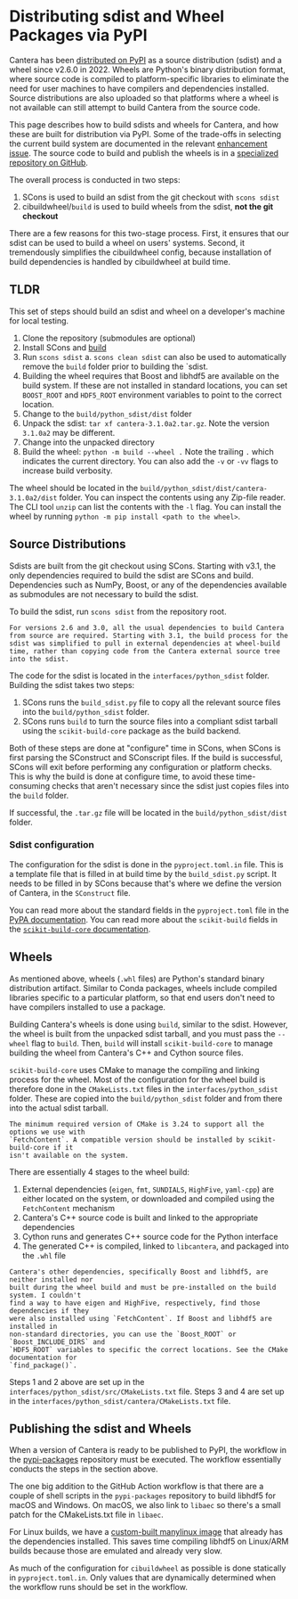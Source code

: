 # Distributing sdist and Wheel Packages via PyPI

Cantera has been [distributed on PyPI](https://pypi.org/project/Cantera/) as a source
distribution (sdist) and a wheel since v2.6.0 in 2022. Wheels are Python's binary
distribution format, where source code is compiled to platform-specific libraries to
eliminate the need for user machines to have compilers and dependencies installed.
Source distributions are also uploaded so that platforms where a wheel is not available
can still attempt to build Cantera from the source code.

This page describes how to build sdists and wheels for Cantera, and how these are built
for distribution via PyPI. Some of the trade-offs in selecting the current build system
are documented in the relevant [enhancement
issue](https://github.com/Cantera/enhancements/issues/205). The source code to build and
publish the wheels is in a [specialized repository on
GitHub](https://github.com/Cantera/pypi-packages).

The overall process is conducted in two steps:

1. SCons is used to build an sdist from the git checkout with `scons sdist`
2. cibuildwheel/`build` is used to build wheels from the sdist, **not the git checkout**

There are a few reasons for this two-stage process. First, it ensures that our sdist can
be used to build a wheel on users' systems. Second, it tremendously simplifies the
cibuildwheel config, because installation of build dependencies is handled by
cibuildwheel at build time.

## TLDR

This set of steps should build an sdist and wheel on a developer's machine for local
testing.

1. Clone the repository (submodules are optional)
1. Install SCons and [build](https://pypi.org/project/build/)
1. Run `scons sdist`
   a. `scons clean sdist` can also be used to automatically remove the
   `build` folder prior to building the `sdist.
1. Building the wheel requires that Boost and libhdf5 are available on the build system.
   If these are not installed in standard locations, you can set `BOOST_ROOT` and
   `HDF5_ROOT` environment variables to point to the correct location.
1. Change to the `build/python_sdist/dist` folder
1. Unpack the sdist: `tar xf cantera-3.1.0a2.tar.gz`. Note the version `3.1.0a2` may be
   different.
1. Change into the unpacked directory
1. Build the wheel: `python -m build --wheel .` Note the trailing `.` which indicates
   the current directory. You can also add the `-v` or `-vv` flags to increase build
   verbosity.

The wheel should be located in the `build/python_sdist/dist/cantera-3.1.0a2/dist`
folder. You can inspect the contents using any Zip-file reader. The CLI tool `unzip` can
list the contents with the `-l` flag. You can install the wheel by running `python -m
pip install <path to the wheel>`.

## Source Distributions

Sdists are built from the git checkout using SCons. Starting with v3.1, the only
dependencies required to build the sdist are SCons and
build. Dependencies such as NumPy, Boost, or any of
the dependencies available as submodules are not necessary to build the sdist.

To build the sdist, run `scons sdist` from the repository root.

```{note}
For versions 2.6 and 3.0, all the usual dependencies to build Cantera from source are required. Starting with 3.1, the build process for the sdist was simplified to pull in external dependencies at wheel-build time, rather than copying code from the Cantera external source tree into the sdist.
```

The code for the sdist is located in the `interfaces/python_sdist` folder. Building the
sdist takes two steps:

1. SCons runs the `build_sdist.py` file to copy all the relevant source files into the
   `build/python_sdist` folder.
2. SCons runs `build` to turn the source files into a compliant sdist tarball using the
   `scikit-build-core` package as the build backend.

Both of these steps are done at "configure" time in SCons, when SCons is first parsing
the SConstruct and SConscript files. If the build is successful, SCons will exit before
performing any configuration or platform checks. This is why the build is done at
configure time, to avoid these time-consuming checks that aren't necessary since the
sdist just copies files into the `build` folder.

If successful, the `.tar.gz` file will be located in the `build/python_sdist/dist`
folder.

### Sdist configuration

The configuration for the sdist is done in the `pyproject.toml.in` file. This is a
template file that is filled in at build time by the `build_sdist.py` script. It needs
to be filled in by SCons because that's where we define the version of Cantera, in the
`SConstruct` file.

You can read more about the standard fields in the `pyproject.toml` file in the [PyPA
documentation](https://packaging.python.org/en/latest/specifications/pyproject-toml/).
You can read more about the `scikit-build` fields in the [`scikit-build-core`
documentation](https://scikit-build-core.readthedocs.io/en/latest/).

## Wheels

As mentioned above, wheels (`.whl` files) are Python's standard binary distribution
artifact. Similar to Conda packages, wheels include compiled libraries specific to a
particular platform, so that end users don't need to have compilers installed to use a
package.

Building Cantera's wheels is done using `build`, similar to the sdist. However, the
wheel is built from the unpacked sdist tarball, and you must pass the `--wheel` flag to
`build`. Then, `build` will install `scikit-build-core` to manage building the wheel
from Cantera's C++ and Cython source files.

`scikit-build-core` uses CMake to manage the compiling and linking process for the
wheel. Most of the configuration for the wheel build is therefore done in the
`CMakeLists.txt` files in the `interfaces/python_sdist` folder. These are copied into
the `build/python_sdist` folder and from there into the actual sdist tarball.

```{note}
The minimum required version of CMake is 3.24 to support all the options we use with
`FetchContent`. A compatible version should be installed by scikit-build-core if it
isn't available on the system.
```

There are essentially 4 stages to the wheel build:

1. External dependencies (`eigen`, `fmt`, `SUNDIALS`, `HighFive`, `yaml-cpp`) are either
   located on the system, or downloaded and compiled using the `FetchContent` mechanism
1. Cantera's C++ source code is built and linked to the appropriate dependencies
1. Cython runs and generates C++ source code for the Python interface
1. The generated C++ is compiled, linked to `libcantera`, and packaged into the `.whl`
   file

```{note}
Cantera's other dependencies, specifically Boost and libhdf5, are neither installed nor
built during the wheel build and must be pre-installed on the build system. I couldn't
find a way to have eigen and HighFive, respectively, find those dependencies if they
were also installed using `FetchContent`. If Boost and libhdf5 are installed in
non-standard directories, you can use the `Boost_ROOT` or `Boost_INCLUDE_DIRS` and
`HDF5_ROOT` variables to specific the correct locations. See the CMake documentation for
`find_package()`.
```

Steps 1 and 2 above are set up in the `interfaces/python_sdist/src/CMakeLists.txt` file.
Steps 3 and 4 are set up in the `interfaces/python_sdist/cantera/CMakeLists.txt` file.

## Publishing the sdist and Wheels

When a version of Cantera is ready to be published to PyPI, the workflow in the
[pypi-packages](https://github.com/Cantera/pypi-packages) repository must be executed.
The workflow essentially conducts the steps in the [](#tldr) section above.

The one big addition to the GitHub Action workflow is that there are a couple of shell
scripts in the `pypi-packages` repository to build libhdf5 for macOS and Windows. On
macOS, we also link to `libaec` so there's a small patch for the CMakeLists.txt file in
`libaec`.

For Linux builds, we have a [custom-built manylinux
image](https://github.com/Cantera/hdf5-boost-manylinux) that already has the
dependencies installed. This saves time compiling libhdf5 on Linux/ARM builds because
those are emulated and already very slow.

As much of the configuration for `cibuildwheel` as possible is done statically in
`pyproject.toml.in`. Only values that are dynamically determined when the workflow runs
should be set in the workflow.
